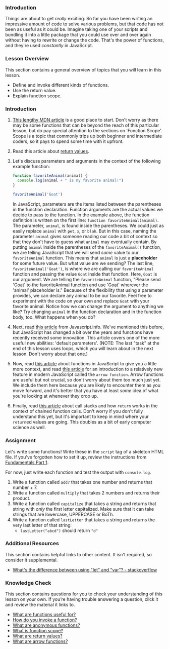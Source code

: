 ### Introduction

Things are about to get _really_ exciting. So far you have been writing an impressive amount of code to solve various problems, but that code has not been as useful as it could be. Imagine taking one of your scripts and bundling it into a little package that you could use over and over again without having to rewrite or change the code. That's the power of functions, and they're used _constantly_ in JavaScript.

### Lesson Overview

This section contains a general overview of topics that you will learn in this lesson.

-   Define and invoke different kinds of functions.
-   Use the return value.
-   Explain function scope.

### Introduction

1.  [This lengthy MDN article](https://developer.mozilla.org/en-US/docs/Learn/JavaScript/Building_blocks/Functions) is a good place to start. Don't worry as there may be some functions that can be beyond the reach of this particular lesson, but do pay special attention to the sections on 'Function Scope'. Scope is a topic that commonly trips up both beginner and intermediate coders, so it pays to spend some time with it upfront.  
2.  Read this article about [return values](https://developer.mozilla.org/en-US/docs/Learn/JavaScript/Building_blocks/Return_values).
3.  Let's discuss parameters and arguments in the context of the following example function:
   
    ~~~javascript
    function favoriteAnimal(animal) {
      console.log(animal + " is my favorite animal!")
    }
 
    favoriteAnimal('Goat')
    ~~~
   
    In JavaScript, parameters are the items listed between the parentheses in the function declaration. Function arguments are the actual values we decide to pass to the function. In the example above, the function definition is written on the first line: `function favoriteAnimal(animal)`. The parameter, `animal`, is found inside the parentheses. We could just as easily replace `animal` with `pet`, `x`, or `blah`. But in this case, naming the parameter `animal` gives someone reading our code a bit of context so that they don't have to guess what `animal` may eventually contain. By putting `animal` inside the parentheses of the `favoriteAnimal()` function, we are telling JavaScript that we will send *some* value to our `favoriteAnimal` function. This means that `animal` is just a **placeholder** for some future value. But what value are we sending?
    The last line, `favoriteAnimal('Goat')`, is where we are calling our `favoriteAnimal` function and passing the value `Goat` inside that function. Here, `Goat` is our argument. We are telling the `favoriteAnimal` function, "Please send 'Goat' to the favoriteAnimal function and use 'Goat' wherever the 'animal' placeholder is." Because of the flexibility that using a parameter provides, we can declare any animal to be our favorite. Feel free to experiment with the code on your own and replace `Goat` with your favorite animal. Notice how we can change the argument to anything we like? Try changing `animal` in the function declaration and in the function body, too. What happens when you do?
4.  Next, read [this article](http://javascript.info/function-basics) from Javascript.info. We've mentioned this before, but JavaScript has changed a bit over the years and functions have recently received some innovation. This article covers one of the more useful new abilities: 'default parameters'. \(NOTE: The last "task" at the end of this lesson uses loops, which you will learn about in the next lesson.  Don't worry about that one.\)  
5.  Now, read [this article](http://javascript.info/function-expressions) about functions in JavaScript to give you a little more context, and read [this article](http://javascript.info/arrow-functions-basics) for an introduction to a relatively new feature in modern JavaScript called the `arrow function`. Arrow functions are useful but not crucial, so don't worry about them too much just yet. We include them here because you are likely to encounter them as you move forward, and it's better that you have at least _some_ idea of what you're looking at whenever they crop up.
6.  Finally, read [this article](https://www.javascripttutorial.net/javascript-call-stack/) about call stacks and how `return` works in the context of chained function calls. Don't worry if you don't fully understand this yet, but it's important to keep in mind where your `return`ed values are going. This doubles as a bit of early computer science as well. 

### Assignment

<div class="lesson-content__panel" markdown="1">

Let's write some functions!  Write these in the `script` tag of a skeleton HTML file. If you've forgotten how to set it up, review the instructions from [Fundamentals Part 1](https://www.theodinproject.com/lessons/foundations-fundamentals-part-1#how-to-run-javascript-code).

For now, just write each function and test the output with `console.log`.

1.  Write a function called `add7` that takes one number and returns that number + 7.
2.  Write a function called `multiply` that takes 2 numbers and returns their product.
3.  Write a function called `capitalize` that takes a string and returns that string with _only_ the first letter capitalized.  Make sure that it can take strings that are lowercase, UPPERCASE or BoTh.
4.  Write a function called `lastLetter` that takes a string and returns the very last letter of that string:
    -   `lastLetter("abcd")` should return `"d"`
</div>

### Additional Resources

This section contains helpful links to other content. It isn't required, so consider it supplemental.

-   [What's the difference between using "let" and "var"? - stackoverflow](https://stackoverflow.com/questions/762011/whats-the-difference-between-using-let-and-var#:~:text=The%20main%20difference%20is%20scoping,(hence%20the%20block%20scope).)

### Knowledge Check

This section contains questions for you to check your understanding of this lesson on your own. If you’re having trouble answering a question, click it and review the material it links to.

-   <a class="knowledge-check-link" href="https://developer.mozilla.org/en-US/docs/Learn/JavaScript/Building_blocks/Functions">What are functions useful for?</a>
-   <a class="knowledge-check-link" href="https://developer.mozilla.org/en-US/docs/Learn/JavaScript/Building_blocks/Functions#invoking_functions">How do you invoke a function?</a>
-   <a class="knowledge-check-link" href="https://developer.mozilla.org/en-US/docs/Learn/JavaScript/Building_blocks/Functions#anonymous_functions_and_arrow_functions">What are anonymous functions?</a>
-   <a class="knowledge-check-link" href ="https://developer.mozilla.org/en-US/docs/Learn/JavaScript/Building_blocks/Functions#function_scope_and_conflicts">What is function scope?</a>
-   <a class="knowledge-check-link" href="https://developer.mozilla.org/en-US/docs/Learn/JavaScript/Building_blocks/Return_values">What are return values?</a>
-   <a class="knowledge-check-link" href="https://javascript.info/arrow-functions-basics">What are arrow functions?</a>
